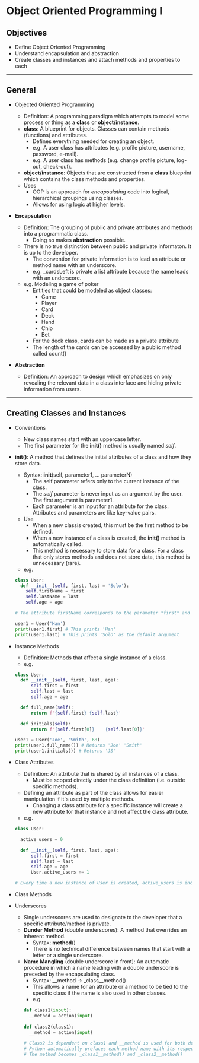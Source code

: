 # Object Oriented Programming I

## Objectives

- Define Object Oriented Programming
- Understand encapsulation and abstraction
- Create classes and instances and attach methods and properties to each

---

## General

- Objected Oriented Programming
  - Definition:  A programming paradigm which attempts to model some process or thing as a **class** or **object/instance**.
  - **class**:  A blueprint for objects.  Classes can contain methods (functions) and attributes.
    - Defines everything needed for creating an object.
    - e.g.  A user class has attributes (e.g. profile picture, username, password, e-mail).
    - e.g.  A user class has methods (e.g. change profile picture, log-out, check-out).
  - **object/instance**:  Objects that are constructed from a **class** blueprint which contains the class methods and properties.
  - Uses
    - OOP is an approach for *encapsulating* code into logical, hierarchical groupings using classes.
    - Allows for using logic at higher levels.

- **Encapsulation**
  - Definition:  The grouping of public and private attributes and methods into a programmatic class.
    - Doing so makes **abstraction** possible.
  - There is no true distinction between public and private informaton.  It is up to the developer.
    - The convention for private information is to lead an attribute or method name with an underscore.
    - e.g.  _cardsLeft is private a list attribute because the name leads with an underscore.
  - e.g.  Modeling a game of poker
    - Entities that could be modeled as object classes:
      - Game
      - Player
      - Card
      - Deck
      - Hand
      - Chip
      - Bet
    - For the deck class, cards can be made as a private attribute
    - The length of the cards can be accessed by a public method called count()

- **Abstraction**
  - Definition:  An approach to design which emphasizes on only revealing the relevant data in a class interface and hiding private information from users.

---

## Creating Classes and Instances

- Conventions
  - New class names start with an uppercase letter.
  - The first parameter for the **__init__()** method is usually named *self*.

- **__init__()**:  A method that defines the initial attributes of a class and how they store data.
  - Syntax:  __init__(self, parameter1, ... parameterN)
    - The self parameter refers only to the current instance of the class.
    - The *self* parameter is never input as an argument by the user.  The first argument is parameter1.
    - Each parameter is an input for an attribute for the class.  Attributes and parameters are like key-value pairs.
  - Use
    - When a new classis created, this must be the first method to be defined.
    - When a new instance of a class is created, the **__init__()** method is automatically called.
    - This method is necessary to store data for a class.  For a class that only stores methods and does not store data, this method is unnecessary (rare).
  - e.g.
  ```python
  class User:
    def __init__(self, first, last = 'Solo'):
      self.firstName = first
      self.lastName = last
      self.age = age
  
  # The attribute firstName corresponds to the parameter *first* and so on.
  
  user1 = User('Han')
  print(user1.first) # This prints 'Han'
  print(user1.last) # This prints 'Solo' as the default argument
  ```

- Instance Methods
  - Definition:  Methods that affect a single instance of a class.
  - e.g.
  ```python
  class User:
    def __init__(self, first, last, age):
        self.first = first
        self.last = last
        self.age = age

    def full_name(self):
        return f'{self.first} {self.last}'

    def initials(self):
        return f'{self.first[0]}    {self.last[0]}'
  
  user1 = User('Joe', 'Smith', 68)
  print(user1.full_name()) # Returns 'Joe' 'Smith'
  print(user1.initials()) # Returns 'JS'
  ```

- Class Attributes
  - Definition:  An attribute that is shared by all instances of a class.
    - Must be scoped directly under the class definition (i.e. outside specific methods).
  - Defining an attribute as part of the class allows for easier manipulation if it's used by multiple methods.
    - Changing a class attribute for a specific instance will create a new attribute for that instance and not affect the class attribute.
  - e.g.
  ```python
  class User:

    active_users = 0

    def __init__(self, first, last, age):
        self.first = first
        self.last = last
        self.age = age
        User.active_users += 1
  
  # Every time a new instance of User is created, active_users is increased by 1.
  ```

- Class Methods

- Underscores
  - Single underscores are used to designate to the developer that a specific attribute/method is private.
  - **Dunder Method** (double underscores):  A method that overrides an inherent method.
    - Syntax:  __method__()
    - There is no technical difference between names that start with a letter or a single underscore.
  - **Name Mangling** (double underscore in front):  An automatic procedure in which a name leading with a double underscore is preceded by the encapsulating class.
    - Syntax:  __method -> _class__method()
    - This allows a name for an attribute or a method to be tied to the specific class if the name is also used in other classes.
    - e.g.
    ```python
    def class1(input):
      __method = action(input)
      
    def class2(class1):
      __method = action(input)
      
    # Class2 is dependent on class1 and __method is used for both definitions
    # Python automatically prefaces each method name with its respective class to avoid confusion
    # The method becomes _class1__method() and _class2__method()
    ```
